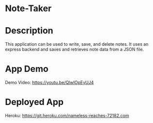 # Note-Taker

# Description
This application can be used to write, save, and delete notes. It uses an express backend and saves and retrieves note data from a JSON file.

# App Demo
Demo Video: https://youtu.be/QlwIOpEyUJ4 

# Deployed App
Heroku: https://git.heroku.com/nameless-reaches-72182.com
